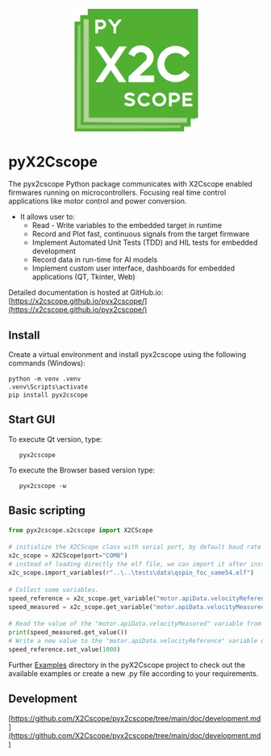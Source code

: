 <p align="center">
  <img src="https://raw.githubusercontent.com/X2Cscope/pyx2cscope/refs/heads/main/doc/images/pyx2cscope_logo.png" alt="pyX2Cscope Logo" width="250">
</p>

# pyX2Cscope
The pyx2cscope Python package communicates with X2Cscope enabled firmwares running on microcontrollers. Focusing real time control applications like motor control and power conversion.
- It allows user to:
  - Read - Write variables to the embedded target in runtime
  - Record and Plot fast, continuous signals from the target firmware
  - Implement Automated Unit Tests (TDD) and HIL tests for embedded development
  - Record data in run-time for AI models
  - Implement custom user interface, dashboards for embedded applications (QT, Tkinter, Web)

Detailed documentation is hosted at GitHub.io:
[https://x2cscope.github.io/pyx2cscope/](https://x2cscope.github.io/pyx2cscope/)

## Install

Create a virtual environment and install pyx2cscope using the following commands (Windows):
```
python -m venv .venv
.venv\Scripts\activate
pip install pyx2cscope
```

## Start GUI

To execute Qt version, type:
```
   pyx2cscope
```
To execute the Browser based version type:

```
   pyx2cscope -w
```

## Basic scripting

```py
from pyx2cscope.x2cscope import X2CScope

# initialize the X2CScope class with serial port, by default baud rate is 115200
x2c_scope = X2CScope(port="COM8")
# instead of loading directly the elf file, we can import it after instantiating the X2CScope class
x2c_scope.import_variables(r"..\..\tests\data\qspin_foc_same54.elf")

# Collect some variables.
speed_reference = x2c_scope.get_variable("motor.apiData.velocityReference")
speed_measured = x2c_scope.get_variable("motor.apiData.velocityMeasured")

# Read the value of the "motor.apiData.velocityMeasured" variable from the target
print(speed_measured.get_value())
# Write a new value to the "motor.apiData.velocityReference" variable on the target
speed_reference.set_value(1000)
```

Further [Examples](https://github.com/X2Cscope/pyx2cscope/tree/main/pyx2cscope/examples) directory in the pyX2Cscope project to check out the available examples or create a new .py file according to your requirements.

## Development

[https://github.com/X2Cscope/pyx2cscope/tree/main/doc/development.md](https://github.com/X2Cscope/pyx2cscope/tree/main/doc/development.md)

